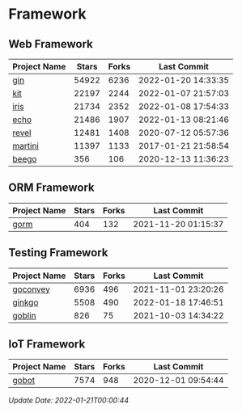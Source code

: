 # Framework

## Web Framework
| Project Name | Stars | Forks | Last Commit |
| ------------ | ----- | ----- | ----------- |
| [gin](https://github.com/gin-gonic/gin) | 54922 | 6236 | 2022-01-20 14:33:35 |
| [kit](https://github.com/go-kit/kit) | 22197 | 2244 | 2022-01-07 21:57:03 |
| [iris](https://github.com/kataras/iris) | 21734 | 2352 | 2022-01-08 17:54:33 |
| [echo](https://github.com/labstack/echo) | 21486 | 1907 | 2022-01-13 08:21:46 |
| [revel](https://github.com/revel/revel) | 12481 | 1408 | 2020-07-12 05:57:36 |
| [martini](https://github.com/go-martini/martini) | 11397 | 1133 | 2017-01-21 21:58:54 |
| [beego](https://github.com/astaxie/beego) | 356 | 106 | 2020-12-13 11:36:23 |

## ORM Framework
| Project Name | Stars | Forks | Last Commit |
| ------------ | ----- | ----- | ----------- |
| [gorm](https://github.com/jinzhu/gorm) | 404 | 132 | 2021-11-20 01:15:37 |

## Testing Framework
| Project Name | Stars | Forks | Last Commit |
| ------------ | ----- | ----- | ----------- |
| [goconvey](https://github.com/smartystreets/goconvey) | 6936 | 496 | 2021-11-01 23:20:26 |
| [ginkgo](https://github.com/onsi/ginkgo) | 5508 | 490 | 2022-01-18 17:46:51 |
| [goblin](https://github.com/franela/goblin) | 826 | 75 | 2021-10-03 14:34:22 |

## IoT Framework
| Project Name | Stars | Forks | Last Commit |
| ------------ | ----- | ----- | ----------- |
| [gobot](https://github.com/hybridgroup/gobot) | 7574 | 948 | 2020-12-01 09:54:44 |

*Update Date: 2022-01-21T00:00:44*